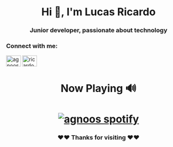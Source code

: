 <h1 align="center">Hi 👋, I'm Lucas Ricardo</h1>
<h3 align="center">Junior developer, passionate about technology</h3>

<h3 align="left">Connect with me:</h3>
<p align="left">
<a href="https://twitter.com/agnoos_" target="blank"><img align="center" src="https://cdn.jsdelivr.net/npm/simple-icons@3.0.1/icons/twitter.svg" alt="agnoos_" height="30" width="40" /></a>
<a href="https://linkedin.com/in/ricardo-lucass" target="blank"><img align="center" src="https://cdn.jsdelivr.net/npm/simple-icons@3.0.1/icons/linkedin.svg" alt="ricardo-lucass" height="30" width="40" /></a>
</p>


<h1 align="center">Now Playing 🔊</h1>
<h1 align="center"><a href="https://open.spotify.com/user/niibiru" target="_blank"> <img src="https://spotify-github-profile.vercel.app/api/view?uid=niibiru&cover_image=true&theme=default&bar_color=d62424&bar_color_cover=false)](https://github.com/kittinan/spotify-github-profile" alt="agnoos spotify"/> </a></h1>

<h3 align="center">❤❤ Thanks for visiting ❤❤</h3>

